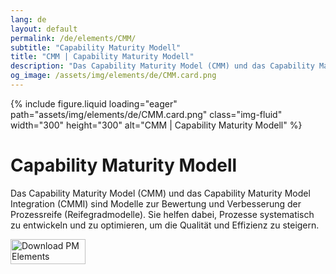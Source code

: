 ```yaml
---
lang: de
layout: default
permalink: /de/elements/CMM/
subtitle: "Capability Maturity Modell"
title: "CMM | Capability Maturity Modell"
description: "Das Capability Maturity Model (CMM) und das Capability Maturity Model Integration (CMMI) sind Modelle zur Bewertung und Verbesserung der Prozessreife (Reifegradmodelle). Sie helfen dabei, Prozesse systematisch zu entwickeln und zu optimieren, um die Qualität und Effizienz zu steigern."
og_image: /assets/img/elements/de/CMM.card.png
---
```


{% include figure.liquid loading="eager" path="assets/img/elements/de/CMM.card.png" class="img-fluid" width="300" height="300" alt="CMM | Capability Maturity Modell" %}

# Capability Maturity Modell

Das Capability Maturity Model (CMM) und das Capability Maturity Model Integration (CMMI) sind Modelle zur Bewertung und Verbesserung der Prozessreife (Reifegradmodelle). Sie helfen dabei, Prozesse systematisch zu entwickeln und zu optimieren, um die Qualität und Effizienz zu steigern.

<a href="https://apps.apple.com/app/apple-store/id6738084498?pt=127441684&ct=website&mt=8">
  <img src="{{ "assets/img/en/appstore.png" | relative_url }}" width="120" height="40" alt="Download PM Elements">
</a>
